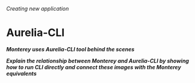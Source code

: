 _Creating new application_
# Aurelia-CLI

***Monterey uses Aurelia-CLI tool behind the scenes***

***Explain the relationship between Monterey and Aurelia-CLI by showing how to run CLI directly and connect these images with the Monterey equivalents***
